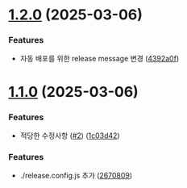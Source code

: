 # [1.2.0](https://github.com/hmu332233/playground.semantic-release/compare/v1.1.0...v1.2.0) (2025-03-06)


### Features

* 자동 배포를 위한 release message 변경 ([4392a0f](https://github.com/hmu332233/playground.semantic-release/commit/4392a0fe5fe9dfb58c5034fc620c76bec312cf3f))

# [1.1.0](https://github.com/hmu332233/playground.semantic-release/compare/v1.0.0...v1.1.0) (2025-03-06)


### Features

* 적당한 수정사항 ([#2](https://github.com/hmu332233/playground.semantic-release/issues/2)) ([1c03d42](https://github.com/hmu332233/playground.semantic-release/commit/1c03d42c0edc3d47ad8314803663325d8445c18f))

### Features

* ./release.config.js 추가 ([2670809](https://github.com/hmu332233/playground.semantic-release/commit/26708090f1009837a12bdeefb6f2560d72ae5b42))
